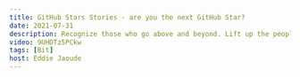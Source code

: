 ```yaml
---
title: GitHub Stars Stories - are you the next GitHub Star?
date: 2021-07-31
description: Recognize those who go above and beyond. Lift up the people who inspire and educate your communities with the GitHub Stars program
video: 9UHDTz5PCkw
tags: [Bit]
host: Eddie Jaoude
---
```

